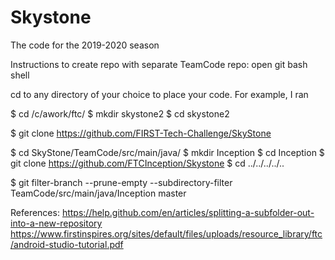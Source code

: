 # Skystone
The code for the 2019-2020 season



Instructions to create repo with separate TeamCode repo:
  open git bash shell

  cd to any directory of your choice to place your code.  For example, I ran

$ cd /c/awork/ftc/
$ mkdir skystone2
$ cd skystone2
 
$ git clone https://github.com/FIRST-Tech-Challenge/SkyStone

$ cd SkyStone/TeamCode/src/main/java/
$ mkdir Inception
$ cd Inception
$ git clone https://github.com/FTCInception/Skystone
$ cd ../../../../..

$  git filter-branch --prune-empty --subdirectory-filter TeamCode/src/main/java/Inception master



References:
https://help.github.com/en/articles/splitting-a-subfolder-out-into-a-new-repository
https://www.firstinspires.org/sites/default/files/uploads/resource_library/ftc/android-studio-tutorial.pdf

